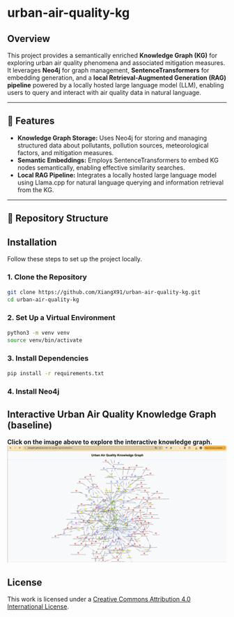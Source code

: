 # urban-air-quality-kg

## Overview

This project provides a semantically enriched **Knowledge Graph (KG)** for exploring urban air quality phenomena and associated mitigation measures. It leverages **Neo4j** for graph management, **SentenceTransformers** for embedding generation, and a **local Retrieval-Augmented Generation (RAG) pipeline** powered by a locally hosted large language model (LLM), enabling users to query and interact with air quality data in natural language.

---

## 🚀 Features

- **Knowledge Graph Storage:** Uses Neo4j for storing and managing structured data about pollutants, pollution sources, meteorological factors, and mitigation measures.
- **Semantic Embeddings:** Employs SentenceTransformers to embed KG nodes semantically, enabling effective similarity searches.
- **Local RAG Pipeline:** Integrates a locally hosted large language model using Llama.cpp for natural language querying and information retrieval from the KG.

---

## 📂 Repository Structure



## Installation

Follow these steps to set up the project locally.

### 1. Clone the Repository

```bash
git clone https://github.com/XiangX91/urban-air-quality-kg.git
cd urban-air-quality-kg
```

### 2. Set Up a Virtual Environment

```bash
python3 -m venv venv
source venv/bin/activate
```

### 3. Install Dependencies

```bash
pip install -r requirements.txt
```

### 4. Install Neo4j


## Interactive Urban Air Quality Knowledge Graph (baseline)
**Click on the image above to explore the interactive knowledge graph.**
[![Interactive Visualisation](images/visualisation-preview.png)](https://xiangx91.github.io/urban-air-quality-kg/visualisation/)

## License
This work is licensed under a [Creative Commons Attribution 4.0 International License](LICENSE).
